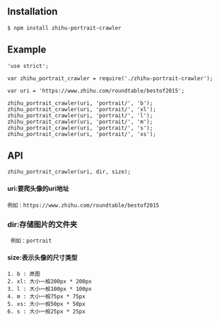 ## Installation
	
	$ npm install zhihu-portrait-crawler
	
## Example
	
	'use strict';

	var zhihu_portrait_crawler = require('./zhihu-portrait-crawler');

	var uri = 'https://www.zhihu.com/roundtable/bestof2015';

	zhihu_portrait_crawler(uri, 'portrait/', 'b');
	zhihu_portrait_crawler(uri, 'portrait/', 'xl');
	zhihu_portrait_crawler(uri, 'portrait/', 'l');
	zhihu_portrait_crawler(uri, 'portrait/', 'm');
	zhihu_portrait_crawler(uri, 'portrait/', 's');
	zhihu_portrait_crawler(uri, 'portrait/', 'xs');
	
## API
	
	zhihu_portrait_crawler(uri, dir, size);
	
#### uri:要爬头像的uri地址
	例如：https://www.zhihu.com/roundtable/bestof2015

### dir:存储图片的文件夹
	 例如：portrait
	
#### size:表示头像的尺寸类型
	
	1. b : 原图
	2. xl: 大小一般200px * 200px
	3. l : 大小一般100px * 100px
	4. m : 大小一般75px * 75px
	5. xs: 大小一般50px * 50px
	6. s : 大小一般25px * 25px